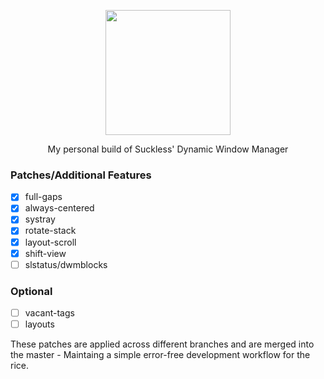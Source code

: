 <p align="center"><img width=200 src="https://dwm.suckless.org/dwm.svg"></p>
<p align="center">My personal build of Suckless' Dynamic Window Manager</p>

### Patches/Additional Features

- [x] full-gaps
- [x] always-centered
- [x] systray
- [x] rotate-stack
- [x] layout-scroll
- [x] shift-view
- [ ] slstatus/dwmblocks

### Optional

- [ ] vacant-tags
- [ ] layouts

These patches are applied across different branches and are merged into the
master - Maintaing a simple error-free development workflow for the rice.
